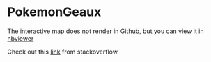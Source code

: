 # PokemonGeaux

The interactive map does not render in Github, but you can view it in [nbviewer](https://nbviewer.org/)

Check out this [link](https://stackoverflow.com/questions/53240378/folium-map-fail-to-render-in-notebook-on-github) from stackoverflow.